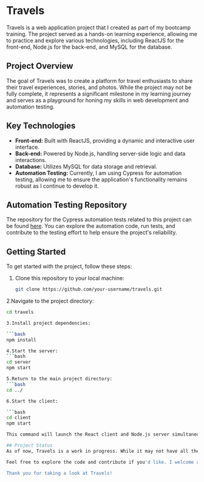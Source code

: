 # Travels

Travels is a web application project that I created as part of my bootcamp training. The project served as a hands-on learning experience, allowing me to practice and explore various technologies, including ReactJS for the front-end, Node.js for the back-end, and MySQL for the database.

## Project Overview

The goal of Travels was to create a platform for travel enthusiasts to share their travel experiences, stories, and photos. While the project may not be fully complete, it represents a significant milestone in my learning journey and serves as a playground for honing my skills in web development and automation testing.

## Key Technologies

- **Front-end:** Built with ReactJS, providing a dynamic and interactive user interface.
- **Back-end:** Powered by Node.js, handling server-side logic and data interactions.
- **Database:** Utilizes MySQL for data storage and retrieval.
- **Automation Testing:** Currently, I am using Cypress for automation testing, allowing me to ensure the application's functionality remains robust as I continue to develop it.

## Automation Testing Repository

The repository for the Cypress automation tests related to this project can be found [here](https://github.com/Nelaserodino/Travels_Testing_Cypress). You can explore the automation code, run tests, and contribute to the testing effort to help ensure the project's reliability.

## Getting Started

To get started with the project, follow these steps:

1. Clone this repository to your local machine:

   ```bash
   git clone https://github.com/your-username/travels.git

2.Navigate to the project directory:

   ```bash
   cd travels

3.Install project dependencies:

   ```bash
   npm install

4.Start the server:
   ```bash
   cd server
   npm start

5.Return to the main project directory:
   ```bash
   cd ../

6.Start the client:

   ```bash
   cd client
   npm start

This command will launch the React client and Node.js server simultaneously, allowing you to access the application in your web browser.

## Project Status
As of now, Travels is a work in progress. While it may not have all the features of a fully-fledged travel-sharing platform, it continues to evolve as I gain more knowledge and experience in web development and testing.

Feel free to explore the code and contribute if you'd like. I welcome any feedback or suggestions to help improve this project.

Thank you for taking a look at Travels!
